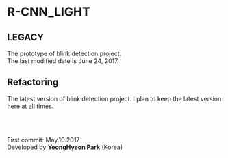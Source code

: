 <h1>R-CNN_LIGHT</h1>


<h2>LEGACY</h2>
<p>
The prototype of blink detection project.</br>
The last modified date is June 24, 2017.
</p>

<h2>Refactoring</h2>
<p>
The latest version of blink detection project.
I plan to keep the latest version here at all times.
</p>

</br></br>
<p>
First commit: May.10.2017</br>
Developed by <a href="https://github.com/YeongHyeon"><strong>YeongHyeon Park</strong><a> (Korea)</br>
</p>

